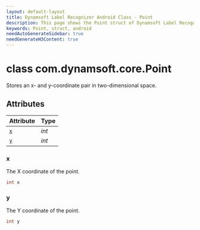 ```yaml
---
layout: default-layout
title: Dynamsoft Label Recognizer Android Class - Point
description: This page shows the Point struct of Dynamsoft Label Recognizer for Android Language.
keywords: Point, struct, android
needAutoGenerateSidebar: true
needGenerateH3Content: true
---
```



# class com.dynamsoft.core.Point
Stores an x- and y-coordinate pair in two-dimensional space.


## Attributes
  
| Attribute | Type | 
|---------- | ---- | 
| [`x`](#x) | *int* |
| [`y`](#y) | *int* |


### x
The X coordinate of the point.
```java
int x
```


### y
The Y coordinate of the point.
```java
int y
```
